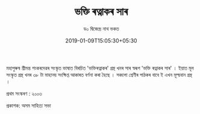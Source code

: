 ﻿---
bookNo: "3"
title: "ভক্তি ৰত্নাকৰ সাৰ"
date: 2019-01-09T15:05:30+05:30
author: "ড০ দ্বিজেন্দ্ৰ নাথ ভকত"
price: "40"
synopsis: "মহাপুৰুষ শ্ৰীমন্ত শংকৰদেৱৰ সংস্কৃত ভাষাত বিৰচিত 'ভক্তিৰত্নাকৰ' গ্রন্থ খনৰ সাৰ স্বৰূপ 'ভক্তি ৰত্নাকৰ সাৰ' ।"
draft: false
---

মহাপুৰুষ শ্ৰীমন্ত শংকৰদেৱৰ সংস্কৃত ভাষাত বিৰচিত 'ভক্তিৰত্নাকৰ' গ্রন্থ খনৰ সাৰ স্বৰূপ 'ভক্তি ৰত্নাকৰ সাৰ' । ইয়াত মূল সংস্কৃত গ্রন্থ খনৰ ৩৮ টা মাহাত্য় সংক্ষিপ্ত আকাৰত বৰ্ণনা কৰা হৈছে । সকলো শ্রেণীৰ পাঠকৰ বাবে ই এখন মূল্য়বান গ্রন্থ ।

প্ৰথম সংস্কৰণ : ২০০৩

প্রকাশক: অসম সাহিত্য সভা
